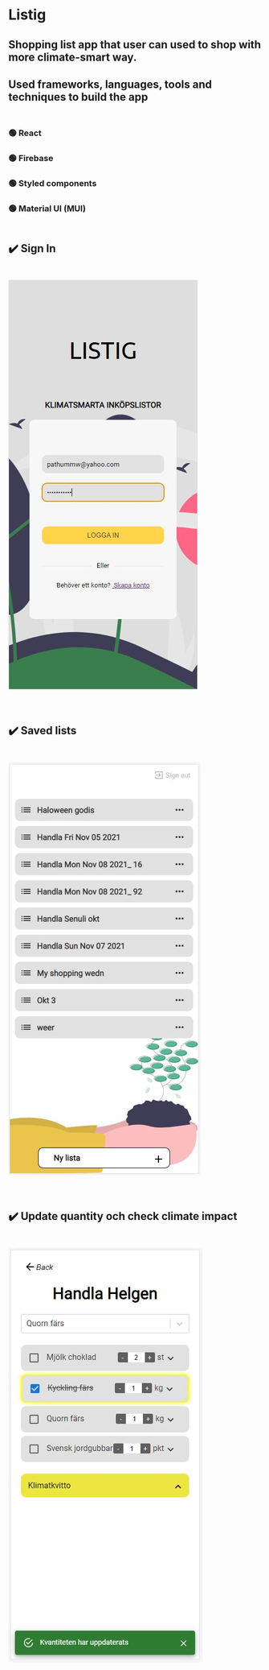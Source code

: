# Listig

## Shopping list app that user can used to shop with more climate-smart way. 

## Used frameworks, languages,  tools and techniques to build the app<br><br>
### 🟢  React
### 🟢 Firebase
### 🟢 Styled components
### 🟢 Material UI (MUI)<br><br>


## ✔️ Sign In<br><br>


![Update message](src/img/listig_login.JPG)<br><br><br>

## ✔️ Saved lists<br><br>

![Update message](src/img/all_list.JPG)<br><br><br>

## ✔️ Update quantity och check climate impact<br><br>

![Update message](src/img/list.JPG)